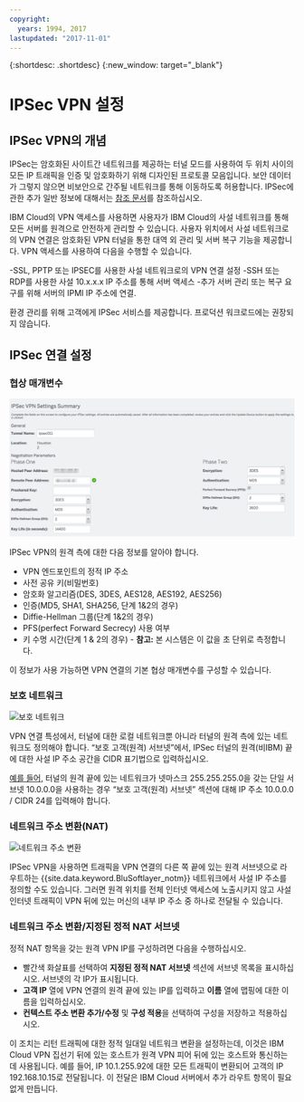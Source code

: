 ```yaml
---
copyright:
  years: 1994, 2017
lastupdated: "2017-11-01"
---
```


{:shortdesc: .shortdesc}
{:new_window: target="_blank"}

# IPSec VPN 설정

## IPSec VPN의 개념

IPSec는 암호화된 사이트간 네트워크를 제공하는 터널 모드를 사용하여 두 위치 사이의 모든 IP 트래픽을 인증 및 암호화하기 위해 디자인된 프로토콜 모음입니다. 보안 데이터가 그렇지 않으면 비보안으로 간주될 네트워크를 통해 이동하도록 허용합니다. IPSec에 관한 추가 일반 정보에 대해서는 [참조 문서](external-reference.html)를 참조하십시오. 


IBM Cloud의 VPN 액세스를 사용하면 사용자가 IBM Cloud의 사설 네트워크를 통해 모든 서버를 원격으로 안전하게 관리할 수 있습니다. 사용자 위치에서 사설 네트워크로의 VPN 연결은 암호화된 VPN 터널을 통한 대역 외 관리 및 서버 복구 기능을 제공합니다. VPN 액세스를 사용하여 다음을 수행할 수 있습니다. 

   -SSL, PPTP 또는 IPSEC를 사용한 사설 네트워크로의 VPN 연결 설정
   -SSH 또는 RDP를 사용한 사설 10.x.x.x IP 주소를 통해 서버 액세스
   -추가 서버 관리 또는 복구 요구를 위해 서버의 IPMI IP 주소에 연결. 

환경 관리를 위해 고객에게 IPSec 서비스를 제공합니다. 프로덕션 워크로드에는 권장되지 않습니다. 


## IPSec 연결 설정

### 협상 매개변수
![협상 매개변수](images/IPSec_VPN.png)

IPSec VPN의 원격 측에 대한 다음 정보를 알아야 합니다. 
- VPN 엔드포인트의 정적 IP 주소
- 사전 공유 키(비밀번호)
- 암호화 알고리즘(DES, 3DES, AES128, AES192, AES256)
- 인증(MD5, SHA1, SHA256, 단계 1&2의 경우)
- Diffie-Hellman 그룹(단계 1&2의 경우)
- PFS(perfect Forward Secrecy) 사용 여부
- 키 수명 시간(단계 1 & 2의 경우) - **참고:** 본 시스템은 이 값을 초 단위로 측정합니다.

이 정보가 사용 가능하면 VPN 연결의 기본 협상 매개변수를 구성할 수 있습니다. 

### 보호 네트워크
![보호 네트워크](http://14bc7.http.dal05.cdn.softlayer.net/images/protected_networks.png)

VPN 연결 특성에서, 터널에 대한 로컬 네트워크뿐 아니라 터널의 원격 측에 있는 네트워크도 정의해야 합니다. “보호 고객(원격) 서브넷”에서, IPSec 터널의 원격(비IBM) 끝에 대한 사설 IP 주소 공간을 CIDR 표기법으로 입력하십시오. 

<span style="text-decoration: underline">예를 들어,</span> 터널의 원격 끝에 있는 네트워크가 넷마스크 255.255.255.0을 갖는 단일 서브넷 10.0.0.0을 사용하는 경우 “보호 고객(원격) 서브넷” 섹션에 대해 IP 주소 10.0.0.0 / CIDR 24를 입력해야 합니다. 

### 네트워크 주소 변환(NAT)
![네트워크 주소 변환](http://14bc7.http.dal05.cdn.softlayer.net/images/nat.png)

IPSec VPN을 사용하면 트래픽을 VPN 연결의 다른 쪽 끝에 있는 원격 서브넷으로 라우트하는 {{site.data.keyword.BluSoftlayer_notm}} 네트워크에서 사설 IP 주소를 정의할 수도 있습니다. 그러면 원격 위치를 전체 인터넷 액세스에 노출시키지 않고 사설 인터넷 트래픽이 VPN 뒤에 있는 머신의 내부 IP 주소 중 하나로 전달될 수 있습니다.   

### 네트워크 주소 변환/지정된 정적 NAT 서브넷

정적 NAT 항목을 갖는 원격 VPN IP를 구성하려면 다음을 수행하십시오.  

 * 빨간색 화살표를 선택하여 **지정된 정적 NAT 서브넷** 섹션에 서브넷 목록을 표시하십시오. 서브넷의 각 IP가 표시됩니다.   
 * **고객 IP** 열에 VPN 연결의 원격 끝에 있는 IP를 입력하고 **이름** 열에 맵핑에 대한 이름을 입력하십시오.   
 * **컨텍스트 주소 변환 추가/수정** 및 **구성 적용**을 선택하여 구성을 저장하고 적용하십시오. 
 
이 조치는 리턴 트래픽에 대한 정적 일대일 네트워크 변환을 설정하는데, 이것은 IBM Cloud VPN 집선기 뒤에 있는 호스트가 원격 VPN 피어 뒤에 있는 호스트와 통신하는 데 사용됩니다. 예를 들어, IP 10.1.255.92에 대한 모든 트래픽이 변환되어 고객의 IP 192.168.10.15로 전달됩니다. 이 전달은 IBM Cloud 서버에서 추가 라우트 항목이 필요없게 만듭니다. 
